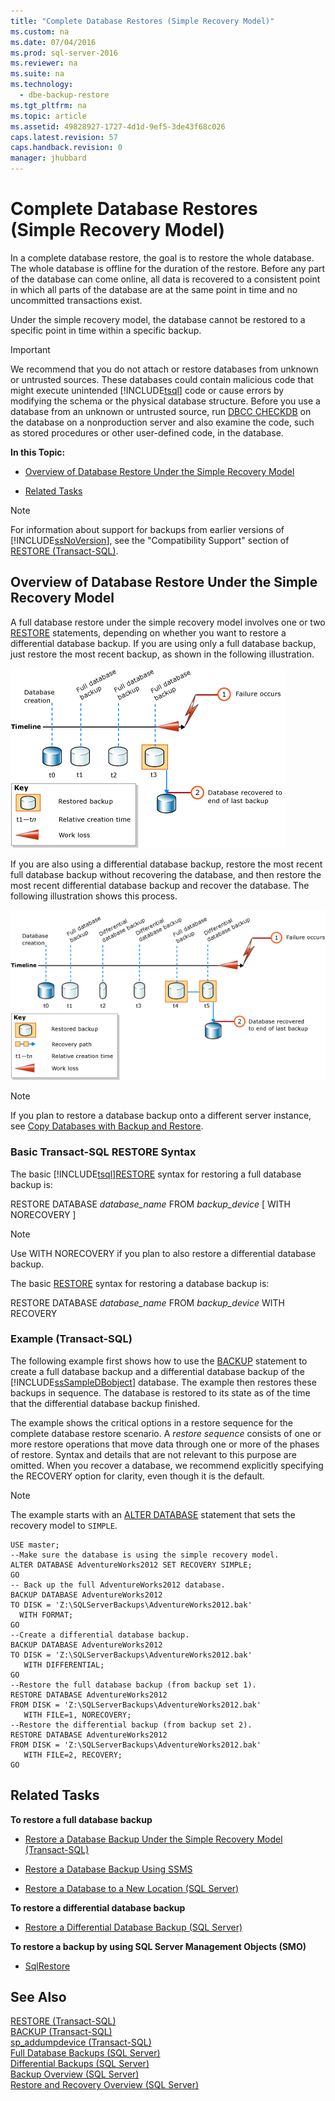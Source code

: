 ```yaml
---
title: "Complete Database Restores (Simple Recovery Model)"
ms.custom: na
ms.date: 07/04/2016
ms.prod: sql-server-2016
ms.reviewer: na
ms.suite: na
ms.technology: 
  - dbe-backup-restore
ms.tgt_pltfrm: na
ms.topic: article
ms.assetid: 49828927-1727-4d1d-9ef5-3de43f68c026
caps.latest.revision: 57
caps.handback.revision: 0
manager: jhubbard
---
```

# Complete Database Restores (Simple Recovery Model)
  In a complete database restore, the goal is to restore the whole database. The whole database is offline for the duration of the restore. Before any part of the database can come online, all data is recovered to a consistent point in which all parts of the database are at the same point in time and no uncommitted transactions exist.  
  
 Under the simple recovery model, the database cannot be restored to a specific point in time within a specific backup.  
  
> [!IMPORTANT]  
>  We recommend that you do not attach or restore databases from unknown or untrusted sources. These databases could contain malicious code that might execute unintended [!INCLUDE[tsql](../../Topics/TopicNameContainA/tokens/tsql_md.md)] code or cause errors by modifying the schema or the physical database structure. Before you use a database from an unknown or untrusted source, run [DBCC CHECKDB](../Topic/DBCC%20CHECKDB%20\(Transact-SQL\).md) on the database on a nonproduction server and also examine the code, such as stored procedures or other user-defined code, in the database.  
  
 **In this Topic:**  
  
-   [Overview of Database Restore Under the Simple Recovery Model](#Overview)  
  
-   [Related Tasks](#RelatedTasks)  
  
> [!NOTE]  
>  For information about support for backups from earlier versions of [!INCLUDE[ssNoVersion](../../Topics/TopicNameContainA/tokens/ssNoVersion_md.md)], see the "Compatibility Support" section of [RESTORE &#40;Transact-SQL&#41;](../Topic/RESTORE%20\(Transact-SQL\).md).  
  
##  <a name="Overview"></a> Overview of Database Restore Under the Simple Recovery Model  
 A full database restore under the simple recovery model involves one or two [RESTORE](../Topic/RESTORE%20\(Transact-SQL\).md) statements, depending on whether you want to restore a differential database backup. If you are using only a full database backup, just restore the most recent backup, as shown in the following illustration.  
  
 ![Restoring only a full database backup](../../Topics/TopicNameNotContainA/images/BnRR_RMsimple1_FullDbBu.gif "BnRR_RMsimple1_FullDbBu")  
  
 If you are also using a differential database backup, restore the most recent full database backup without recovering the database, and then restore the most recent differential database backup and recover the database. The following illustration shows this process.  
  
 ![Restoring full and differential database backups](../../Topics/TopicNameNotContainA/images/BnRR_RMsimple2_DiffDbBu.gif "BnRR_RMsimple2_DiffDbBu")  
  
> [!NOTE]  
>  If you plan to restore a database backup onto a different server instance, see [Copy Databases with Backup and Restore](../../Topics/TopicNameNotContainA/Copy-Databases-with-Backup-and-Restore.md).  
  
###  <a name="TsqlSyntax"></a> Basic Transact-SQL RESTORE Syntax  
 The basic [!INCLUDE[tsql](../../Topics/TopicNameContainA/tokens/tsql_md.md)][RESTORE](../Topic/RESTORE%20\(Transact-SQL\).md) syntax for restoring a full database backup is:  
  
 RESTORE DATABASE *database_name* FROM *backup_device* [ WITH NORECOVERY ]  
  
> [!NOTE]  
>  Use WITH NORECOVERY if you plan to also restore a differential database backup.  
  
 The basic [RESTORE](../Topic/RESTORE%20\(Transact-SQL\).md) syntax for restoring a database backup is:  
  
 RESTORE DATABASE *database_name* FROM *backup_device* WITH RECOVERY  
  
###  <a name="Example"></a> Example (Transact-SQL)  
 The following example first shows how to use the [BACKUP](../Topic/BACKUP%20\(Transact-SQL\).md) statement to create a full database backup and a differential database backup of the [!INCLUDE[ssSampleDBobject](../../Topics/TopicNameContainA/tokens/ssSampleDBobject_md.md)] database. The example then restores these backups in sequence. The database is restored to its state as of the time that the differential database backup finished.  
  
 The example shows the critical options in a restore sequence for the complete database restore scenario. A *restore sequence* consists of one or more restore operations that move data through one or more of the phases of restore. Syntax and details that are not relevant to this purpose are omitted. When you recover a database, we recommend explicitly specifying the RECOVERY option for clarity, even though it is the default.  
  
> [!NOTE]  
>  The example starts with an [ALTER DATABASE](../Topic/ALTER%20DATABASE%20\(Transact-SQL\).md) statement that sets the recovery model to `SIMPLE`.  
  
```  
USE master;  
--Make sure the database is using the simple recovery model.  
ALTER DATABASE AdventureWorks2012 SET RECOVERY SIMPLE;  
GO  
-- Back up the full AdventureWorks2012 database.  
BACKUP DATABASE AdventureWorks2012   
TO DISK = 'Z:\SQLServerBackups\AdventureWorks2012.bak'   
  WITH FORMAT;  
GO  
--Create a differential database backup.  
BACKUP DATABASE AdventureWorks2012   
TO DISK = 'Z:\SQLServerBackups\AdventureWorks2012.bak'  
   WITH DIFFERENTIAL;  
GO  
--Restore the full database backup (from backup set 1).  
RESTORE DATABASE AdventureWorks2012   
FROM DISK = 'Z:\SQLServerBackups\AdventureWorks2012.bak'   
   WITH FILE=1, NORECOVERY;  
--Restore the differential backup (from backup set 2).  
RESTORE DATABASE AdventureWorks2012   
FROM DISK = 'Z:\SQLServerBackups\AdventureWorks2012.bak'   
   WITH FILE=2, RECOVERY;  
GO  
```  
  
##  <a name="RelatedTasks"></a> Related Tasks  
 **To restore a full database backup**  
  
-   [Restore a Database Backup Under the Simple Recovery Model &#40;Transact-SQL&#41;](../../Topics/TopicNameContainA/Restore-a-Database-Backup-Under-the-Simple-Recovery-Model--Transact-SQL-.md)  
  
-   [Restore a Database Backup Using SSMS](../../Topics/TopicNameContainA/Restore-a-Database-Backup-Using-SSMS.md)  
  
-   [Restore a Database to a New Location &#40;SQL Server&#41;](../../Topics/TopicNameContainA/Restore-a-Database-to-a-New-Location--SQL-Server-.md)  
  
 **To restore a differential database backup**  
  
-   [Restore a Differential Database Backup &#40;SQL Server&#41;](../../Topics/TopicNameContainA/Restore-a-Differential-Database-Backup--SQL-Server-.md)  
  
 **To restore a backup by using SQL Server Management Objects (SMO)**  
  
-   [SqlRestore](assetId:///M:Microsoft.SqlServer.Management.Smo.Restore.SqlRestore(Microsoft.SqlServer.Management.Smo.Server))  
  
## See Also  
 [RESTORE &#40;Transact-SQL&#41;](../Topic/RESTORE%20\(Transact-SQL\).md)   
 [BACKUP &#40;Transact-SQL&#41;](../Topic/BACKUP%20\(Transact-SQL\).md)   
 [sp_addumpdevice &#40;Transact-SQL&#41;](../Topic/sp_addumpdevice%20\(Transact-SQL\).md)   
 [Full Database Backups &#40;SQL Server&#41;](../../Topics/TopicNameNotContainA/Full-Database-Backups--SQL-Server-.md)   
 [Differential Backups &#40;SQL Server&#41;](../../Topics/TopicNameNotContainA/Differential-Backups--SQL-Server-.md)   
 [Backup Overview &#40;SQL Server&#41;](../../Topics/TopicNameNotContainA/Backup-Overview--SQL-Server-.md)   
 [Restore and Recovery Overview &#40;SQL Server&#41;](../../Topics/TopicNameNotContainA/Restore-and-Recovery-Overview--SQL-Server-.md)  
  
  